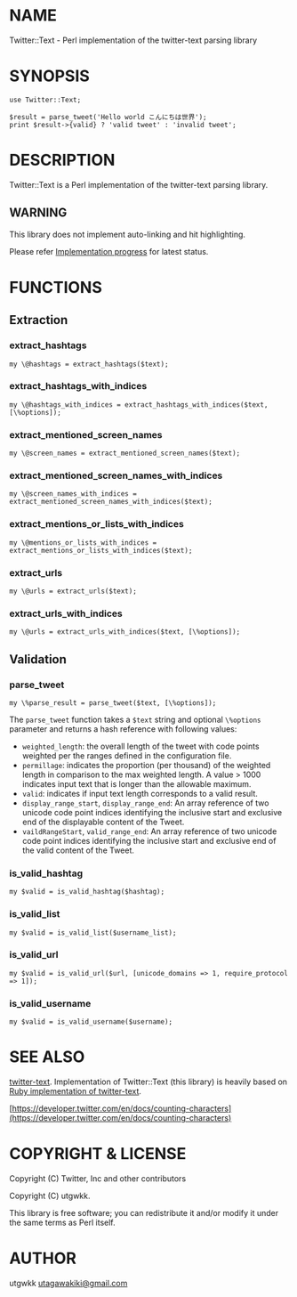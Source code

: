 # NAME

Twitter::Text - Perl implementation of the twitter-text parsing library

# SYNOPSIS

    use Twitter::Text;

    $result = parse_tweet('Hello world こんにちは世界');
    print $result->{valid} ? 'valid tweet' : 'invalid tweet';

# DESCRIPTION

Twitter::Text is a Perl implementation of the twitter-text parsing library.

## WARNING

This library does not implement auto-linking and hit highlighting.

Please refer [Implementation progress](https://github.com/utgwkk/Twitter-Text/issues/5) for latest status.

# FUNCTIONS

## Extraction

### extract\_hashtags

    my \@hashtags = extract_hashtags($text);

### extract\_hashtags\_with\_indices

    my \@hashtags_with_indices = extract_hashtags_with_indices($text, [\%options]);

### extract\_mentioned\_screen\_names

    my \@screen_names = extract_mentioned_screen_names($text);

### extract\_mentioned\_screen\_names\_with\_indices

    my \@screen_names_with_indices = extract_mentioned_screen_names_with_indices($text);

### extract\_mentions\_or\_lists\_with\_indices

    my \@mentions_or_lists_with_indices = extract_mentions_or_lists_with_indices($text);

### extract\_urls

    my \@urls = extract_urls($text);

### extract\_urls\_with\_indices

    my \@urls = extract_urls_with_indices($text, [\%options]);

## Validation

### parse\_tweet

    my \%parse_result = parse_tweet($text, [\%options]);

The `parse_tweet` function takes a `$text` string and optional `\%options` parameter and returns a hash reference with following values:

- `weighted_length`: the overall length of the tweet with code points weighted per the ranges defined in the configuration file.
- `permillage`: indicates the proportion (per thousand) of the weighted length in comparison to the max weighted length. A value > 1000 indicates input text that is longer than the allowable maximum.
- `valid`: indicates if input text length corresponds to a valid result.
- `display_range_start`, `display_range_end`: An array reference of two unicode code point indices identifying the inclusive start and exclusive end of the displayable content of the Tweet.
- `vaildRangeStart`, `valid_range_end`: An array reference of two unicode code point indices identifying the inclusive start and exclusive end of the valid content of the Tweet.

### is\_valid\_hashtag

    my $valid = is_valid_hashtag($hashtag);

### is\_valid\_list

    my $valid = is_valid_list($username_list);

### is\_valid\_url

    my $valid = is_valid_url($url, [unicode_domains => 1, require_protocol => 1]);

### is\_valid\_username

    my $valid = is_valid_username($username);

# SEE ALSO

[twitter-text](https://github.com/twitter/twitter-text). Implementation of Twitter::Text (this library) is heavily based on [Ruby implementation of twitter-text](https://github.com/twitter/twitter-text/tree/master/rb).

[https://developer.twitter.com/en/docs/counting-characters](https://developer.twitter.com/en/docs/counting-characters)

# COPYRIGHT & LICENSE

Copyright (C) Twitter, Inc and other contributors

Copyright (C) utgwkk.

This library is free software; you can redistribute it and/or modify
it under the same terms as Perl itself.

# AUTHOR

utgwkk <utagawakiki@gmail.com>
